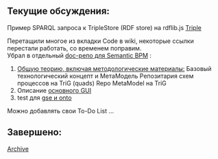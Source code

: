 ## Текущие обсуждения:
Пример SPARQL запроса к TripleStore (RDF store) на rdflib.js [Triple](https://github.com/bpmbpm/SemanticBPM/blob/main/samples/vad_1_rdflib/README.md)

Перетащили многое из вкладки Code в wiki, некоторые ссылки перестали работать, со временем поправим.  
Убрал в отдельный [doc-репо для Semantic BPM](https://github.com/bpmbpm/doc/tree/main/Project/SemanticBPM) : 
1. [Общую теорию, включая методологические материалы:]( https://github.com/bpmbpm/doc/blob/main/Project/SemanticBPM/method/README.md) 
Базовый технологический концепт и МетаМодель Репозитария схем процессов на TriG (quads) Repo MetaModel на TriG
2. Описание [основного GUI]( https://github.com/bpmbpm/doc/blob/main/Project/SemanticBPM/design/mainGUI.md)
3. test для [gse и onto](https://github.com/bpmbpm/doc/tree/main/Project/test)

Можно добавлять свои To-Do List ...

## Завершено:
[Archive](TODOsemBPMarc.md)
